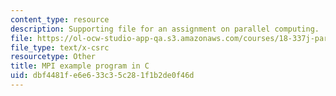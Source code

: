 ```yaml
---
content_type: resource
description: Supporting file for an assignment on parallel computing.
file: https://ol-ocw-studio-app-qa.s3.amazonaws.com/courses/18-337j-parallel-computing-fall-2011/dbf4481fe6e633c35c281f1b2de0f46d_mpipi.c
file_type: text/x-csrc
resourcetype: Other
title: MPI example program in C
uid: dbf4481f-e6e6-33c3-5c28-1f1b2de0f46d
---
```

